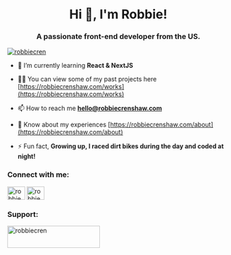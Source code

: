 <h1 align="center">Hi 👋, I'm Robbie!</h1>
<h3 align="center">A passionate front-end developer from the US.</h3>

<p align="left"> <a href="https://twitter.com/robbiecren" target="blank"><img src="https://img.shields.io/twitter/follow/robbiecren?logo=twitter&style=for-the-badge" alt="robbiecren" /></a> </p>

- 🌱 I’m currently learning **React & NextJS**

- 👨‍💻 You can view some of my past projects here [https://robbiecrenshaw.com/works](https://robbiecrenshaw.com/works)

- 📫 How to reach me **hello@robbiecrenshaw.com**

- 📄 Know about my experiences [https://robbiecrenshaw.com/about](https://robbiecrenshaw.com/about)

- ⚡ Fun fact, **Growing up, I raced dirt bikes during the day and coded at night!**

<h3 align="left">Connect with me:</h3>
<p align="left">
<a href="https://codepen.io/robbiecren07" target="blank"><img align="center" src="https://raw.githubusercontent.com/rahuldkjain/github-profile-readme-generator/master/src/images/icons/Social/codepen.svg" alt="robbiecren07" height="30" width="40" /></a>
<a href="https://twitter.com/robbiecren" target="blank"><img align="center" src="https://raw.githubusercontent.com/rahuldkjain/github-profile-readme-generator/master/src/images/icons/Social/twitter.svg" alt="robbiecren" height="30" width="40" /></a>
</p>

<h3 align="left">Support:</h3>
<p><a href="https://www.buymeacoffee.com/robbiecren"> <img align="left" src="https://cdn.buymeacoffee.com/buttons/v2/default-yellow.png" height="50" width="210" alt="robbiecren" /></a></p><br><br>


